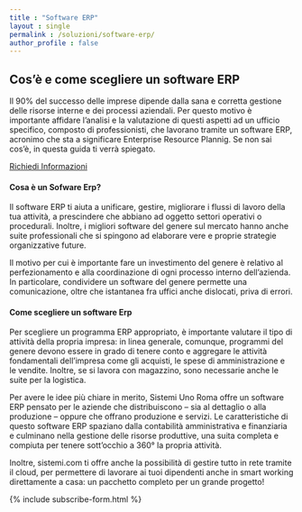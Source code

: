 ```yaml
---
title : "Software ERP"
layout : single
permalink : /soluzioni/software-erp/
author_profile : false
---
```


## Cos’è e come scegliere un software ERP

Il 90% del successo delle imprese dipende dalla sana e corretta gestione delle risorse interne e dei processi aziendali. Per questo motivo è importante affidare l&#8217;analisi e la valutazione di questi aspetti ad un ufficio specifico, composto di professionisti, che lavorano tramite un software ERP, acronimo che sta a significare Enterprise Resource Plannig. Se non sai cos&#8217;è, in questa guida ti verrà spiegato.


<a href="mailto:marketing@s1r.it" class="btn btn--primary">Richiedi Informazioni</a>


#### Cosa è un Sofware Erp?

<p style="text-align: left;">
  Il software ERP ti aiuta a unificare, gestire, migliorare i flussi di lavoro della tua attività, a prescindere che abbiano ad oggetto settori operativi o procedurali. Inoltre, i migliori software del genere sul mercato hanno anche suite professionali che si spingono ad elaborare vere e proprie strategie organizzative future.
</p>

Il motivo per cui è importante fare un investimento del genere è relativo al perfezionamento e alla coordinazione di ogni processo interno dell&#8217;azienda. In particolare, condividere un software del genere permette una comunicazione, oltre che istantanea fra uffici anche dislocati, priva di errori.

#### Come scegliere un software Erp

Per scegliere un programma ERP appropriato, è importante valutare il tipo di attività della propria impresa: in linea generale, comunque, programmi del genere devono essere in grado di tenere conto e aggregare le attività fondamentali dell&#8217;impresa come gli acquisti, le spese di amministrazione e le vendite. Inoltre, se si lavora con magazzino, sono necessarie anche le suite per la logistica.

Per avere le idee più chiare in merito, Sistemi Uno Roma offre un software ERP pensato per le aziende che distribuiscono &#8211; sia al dettaglio o alla produzione &#8211; oppure che offrano produzione e servizi. Le caratteristiche di questo software ERP spaziano dalla contabilità amministrativa e finanziaria e culminano nella gestione delle risorse produttive, una suita completa e compiuta per tenere sott&#8217;occhio a 360° la propria attività.

Inoltre, sistemi.com ti offre anche la possibilità di gestire tutto in rete tramite il cloud, per permettere di lavorare ai tuoi dipendenti anche in smart working direttamente a casa: un pacchetto completo per un grande progetto!

{% include subscribe-form.html %}